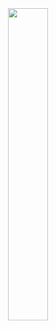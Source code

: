 <div align=center><img src="https://timemachine-blog.oss-cn-beijing.aliyuncs.com/img/jiaoxiangjiandan.jpg" width="40%" height="40%"></div>